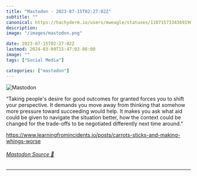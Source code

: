 ```yaml
---
title: "Mastodon - 2023-07-15T02:27:02Z"
subtitle: ""
canonical: https://hachyderm.io/users/mweagle/statuses/110715733436919026
description:
image: "/images/mastodon.png"

date: 2023-07-15T02:27:02Z
lastmod: 2024-03-09T15:47:03-08:00
image: ""
tags: ["Social Media"]

categories: ["mastodon"]
---
```

![Mastodon](/images/mastodon.png)

<p>“Taking people&#39;s desire for good outcomes for granted forces you to shift your perspective. It demands you move away from thinking that somehow more pressure toward succeeding would help. It makes you ask what aid could be given to navigate the situation better, how the context could be changed for the trade-offs to be negotiated differently next time around.”</p><p><a href="https://www.learningfromincidents.io/posts/carrots-sticks-and-making-whings-worse" target="_blank" rel="nofollow noopener noreferrer" translate="no"><span class="invisible">https://www.</span><span class="ellipsis">learningfromincidents.io/posts</span><span class="invisible">/carrots-sticks-and-making-whings-worse</span></a></p>


###### [Mastodon Source 🐘](https://hachyderm.io/@mweagle/110715733436919026)

___
